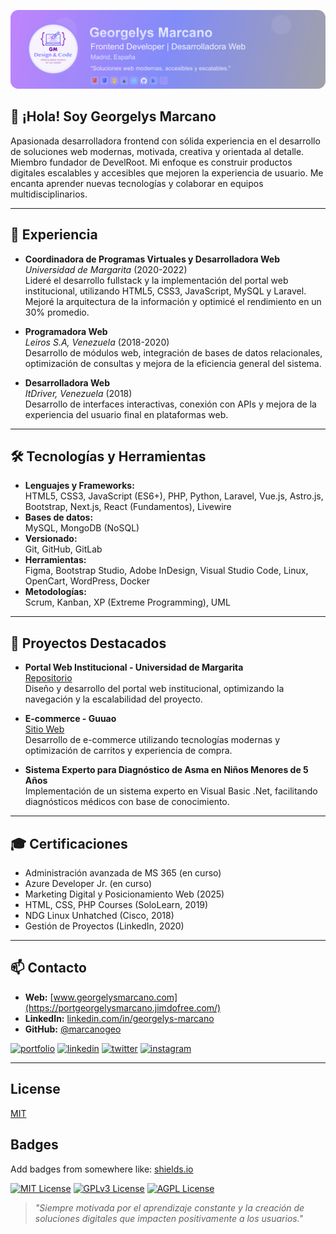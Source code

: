 ![Banner](./images/banner-github-georgelys_Version22.png)

<!--# 👩‍💻 Georgelys Marcano-->

## 👋 ¡Hola! Soy Georgelys Marcano

Apasionada desarrolladora frontend con sólida experiencia en el desarrollo de soluciones web modernas, motivada, creativa y orientada al detalle. Miembro fundador de DevelRoot. Mi enfoque es construir productos digitales escalables y accesibles que mejoren la experiencia de usuario. Me encanta aprender nuevas tecnologías y colaborar en equipos multidisciplinarios.

---

## 🚀 Experiencia

- **Coordinadora de Programas Virtuales y Desarrolladora Web**  
  _Universidad de Margarita_ (2020-2022)  
  Lideré el desarrollo fullstack y la implementación del portal web institucional, utilizando HTML5, CSS3, JavaScript, MySQL y Laravel. Mejoré la arquitectura de la información y optimicé el rendimiento en un 30% promedio.

- **Programadora Web**  
  _Leiros S.A, Venezuela_ (2018-2020)  
  Desarrollo de módulos web, integración de bases de datos relacionales, optimización de consultas y mejora de la eficiencia general del sistema.

- **Desarrolladora Web**  
  _ItDriver, Venezuela_ (2018)  
  Desarrollo de interfaces interactivas, conexión con APIs y mejora de la experiencia del usuario final en plataformas web.

---

## 🛠️ Tecnologías y Herramientas

- **Lenguajes y Frameworks:**  
  HTML5, CSS3, JavaScript (ES6+), PHP, Python, Laravel, Vue.js, Astro.js, Bootstrap, Next.js, React (Fundamentos), Livewire
- **Bases de datos:**  
  MySQL, MongoDB (NoSQL)
- **Versionado:**  
  Git, GitHub, GitLab
- **Herramientas:**  
  Figma, Bootstrap Studio, Adobe InDesign, Visual Studio Code, Linux, OpenCart, WordPress, Docker
- **Metodologías:**  
  Scrum, Kanban, XP (Extreme Programming), UML

---
  
## 🌟 Proyectos Destacados

- **Portal Web Institucional - Universidad de Margarita**  
  [Repositorio](https://github.com/marcanog/webunimar)  
  Diseño y desarrollo del portal web institucional, optimizando la navegación y la escalabilidad del proyecto.

- **E-commerce - Guuao**  
  [Sitio Web](https://guuao.com/)  
  Desarrollo de e-commerce utilizando tecnologías modernas y optimización de carritos y experiencia de compra.

- **Sistema Experto para Diagnóstico de Asma en Niños Menores de 5 Años**  
  Implementación de un sistema experto en Visual Basic .Net, facilitando diagnósticos médicos con base de conocimiento.

---

## 🎓 Certificaciones

- Administración avanzada de MS 365 (en curso)
- Azure Developer Jr. (en curso)
- Marketing Digital y Posicionamiento Web (2025)
- HTML, CSS, PHP Courses (SoloLearn, 2019)
- NDG Linux Unhatched (Cisco, 2018)
- Gestión de Proyectos (LinkedIn, 2020)

---

## 📫 Contacto

<!-- - **Email:** georgelysmarcanob@gmail.com-->
- **Web:** [www.georgelysmarcano.com](https://portgeorgelysmarcano.jimdofree.com/)
- **LinkedIn:** [linkedin.com/in/georgelys-marcano](https://www.linkedin.com/in/georgelys-marcano/)
- **GitHub:** [@marcanogeo](https://github.com/marcanogeo)
  
[![portfolio](https://img.shields.io/badge/my_portfolio-000?style=for-the-badge&logo=ko-fi&logoColor=white)](https://portgeorgelysmarcano.jimdofree.com/)
[![linkedin](https://img.shields.io/badge/linkedin-0A66C2?style=for-the-badge&logo=linkedin&logoColor=white)]([https://www.linkedin.com/](https://www.linkedin.com/in/georgelys-marcano/))
[![twitter](https://img.shields.io/badge/twitter-1DA1F2?style=for-the-badge&logo=twitter&logoColor=white)]([https://twitter.com/](https://x.com/G30D3V_))
[![instagram](https://img.shields.io/badge/instagram-purple?style=for-the-badge&logo=instgaram&logoColor=white)](https://www.instagram.com/georgelysmarcano/)

---

## License

[MIT](https://choosealicense.com/licenses/mit/)


## Badges

Add badges from somewhere like: [shields.io](https://shields.io/)

[![MIT License](https://img.shields.io/badge/License-MIT-green.svg)](https://choosealicense.com/licenses/mit/)
[![GPLv3 License](https://img.shields.io/badge/License-GPL%20v3-yellow.svg)](https://opensource.org/licenses/)
[![AGPL License](https://img.shields.io/badge/license-AGPL-blue.svg)](http://www.gnu.org/licenses/agpl-3.0)



> _"Siempre motivada por el aprendizaje constante y la creación de soluciones digitales que impacten positivamente a los usuarios."_

 [images/bannerGithub.png]: images/bannerGithub.png
